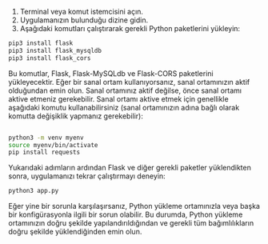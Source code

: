 
1. Terminal veya komut istemcisini açın.
2. Uygulamanızın bulunduğu dizine gidin.
3. Aşağıdaki komutları çalıştırarak gerekli Python paketlerini yükleyin:

```sh
pip3 install flask
pip3 install flask_mysqldb
pip3 install flask_cors
```

Bu komutlar, Flask, Flask-MySQLdb ve Flask-CORS paketlerini yükleyecektir. Eğer bir sanal ortam kullanıyorsanız, sanal ortamınızın aktif olduğundan emin olun. Sanal ortamınız aktif değilse, önce sanal ortamı aktive etmeniz gerekebilir. Sanal ortamı aktive etmek için genellikle aşağıdaki komutu kullanabilirsiniz (sanal ortamınızın adına bağlı olarak komutta değişiklik yapmanız gerekebilir):

```sh

python3 -m venv myenv
source myenv/bin/activate
pip install requests

```

Yukarıdaki adımların ardından Flask ve diğer gerekli paketler yüklendikten sonra, uygulamanızı tekrar çalıştırmayı deneyin:

```sh
python3 app.py
```

Eğer yine bir sorunla karşılaşırsanız, Python yükleme ortamınızla veya başka bir konfigürasyonla ilgili bir sorun olabilir. Bu durumda, Python yükleme ortamınızın doğru şekilde yapılandırıldığından ve gerekli tüm bağımlılıkların doğru şekilde yüklendiğinden emin olun.
